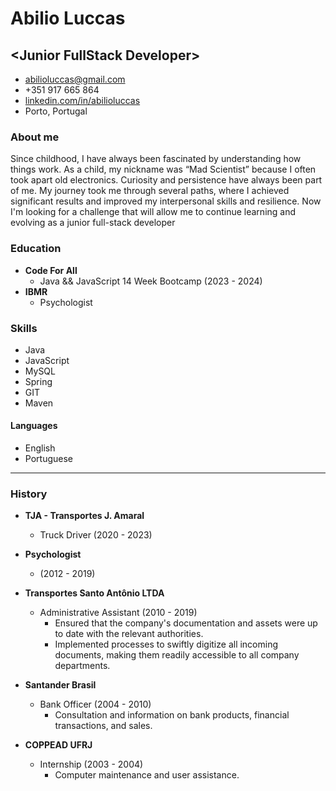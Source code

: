 # Abilio Luccas
## &lt;Junior FullStack Developer>

- abilioluccas@gmail.com
- +351 917 665 864
- [linkedin.com/in/abilioluccas](https://www.linkedin.com/in/abilioluccas)
- Porto, Portugal

### About me
Since childhood, I have always been fascinated by understanding how things work. As a child, my nickname was “Mad Scientist” because I often took apart old electronics.
Curiosity and persistence have always been part of me.
My journey took me through several paths, where I achieved significant results and improved my interpersonal skills and resilience.
Now I'm looking for a challenge that will allow me to continue learning and evolving as a junior full-stack developer

### Education
- **Code For All**
  - Java && JavaScript 14 Week Bootcamp (2023 - 2024)
- **IBMR**
  - Psychologist

### Skills
- Java
- JavaScript
- MySQL
- Spring
- GIT
- Maven

#### Languages
- English
- Portuguese

---

### History

- **TJA - Transportes J. Amaral**
  - Truck Driver (2020 - 2023)

- **Psychologist**
  - (2012 - 2019)

- **Transportes Santo Antônio LTDA**
  - Administrative Assistant (2010 - 2019)
    - Ensured that the company's documentation and assets were up to date with the relevant authorities.
    - Implemented processes to swiftly digitize all incoming documents, making them readily accessible to all company departments.

- **Santander Brasil**
  - Bank Officer (2004 - 2010)
    - Consultation and information on bank products, financial transactions, and sales.

- **COPPEAD UFRJ**
  - Internship (2003 - 2004)
    - Computer maintenance and user assistance.
